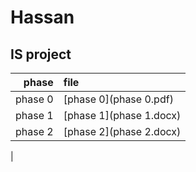 # Hassan

## IS project

| phase             |    file                |
|------------------:|:-----------------------|
| phase 0           | [phase 0](phase 0.pdf) |
| phase 1           | [phase 1](phase 1.docx)|
| phase 2           | [phase 2](phase 2.docx)|
|